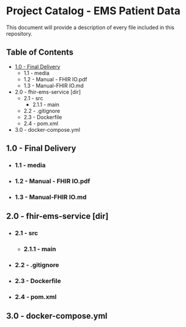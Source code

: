 # Project Catalog - EMS Patient Data
This document will provide a description of every file included in this repository.

## Table of Contents
* [1.0 - Final Delivery](#10---final-delivery)
  * 1.1 - media
  * 1.2 - Manual - FHIR IO.pdf
  * 1.3 - Manual-FHIR IO.md
* 2.0 - fhir-ems-service [dir]
  * 2.1 - src
    * 2.1.1 - main
  * 2.2 - .gitignore
  * 2.3 - Dockerfile
  * 2.4 - pom.xml
* 3.0 - docker-compose.yml


## 1.0 - Final Delivery
* ### 1.1 - media
* ### 1.2 - Manual - FHIR IO.pdf
* ### 1.3 - Manual-FHIR IO.md

## 2.0 - fhir-ems-service [dir]
* ### 2.1 - src
  * ### 2.1.1 - main
* ### 2.2 - .gitignore
* ### 2.3 - Dockerfile
* ### 2.4 - pom.xml

## 3.0 - docker-compose.yml
